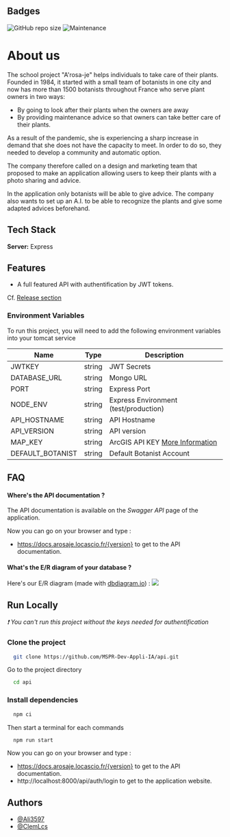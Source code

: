 
## Badges

[//]: # ([![MIT License]&#40;https://img.shields.io/apm/l/atomic-design-ui.svg?&#41;]&#40;https://github.com/tterb/atomic-design-ui/blob/master/LICENSEs&#41;)

[//]: # ([![CodeFactor]&#40;https://www.codefactor.io/repository/github/l-clem/bidgames/badge&#41;]&#40;https://www.codefactor.io/repository/github/l-clem/bidgames&#41;)
![GitHub repo size](https://img.shields.io/github/repo-size/MSPR-Dev-Appli-IA/api)
![Maintenance](https://img.shields.io/maintenance/yes/2023)
# About us

The school project "A'rosa-je" helps individuals to take care of their plants. Founded in 1984, it started with a small team of botanists in one city and now has more than 1500 botanists throughout France who serve plant owners in two ways:

- By going to look after their plants when the owners are away
- By providing maintenance advice so that owners can take better care of their plants.

As a result of the pandemic, she is experiencing a sharp increase in demand that she does not have the capacity to meet. In order to do so, they needed to develop a community and automatic option.

The company therefore called on a design and marketing team that proposed to make an application allowing users to keep their plants with a photo sharing and advice.

In the application only botanists will be able to give advice. The company also wants to set up an A.I. to be able to recognize the plants and give some adapted advices beforehand.


## Tech Stack

**Server:** Express


## Features

- A full featured API with authentification by JWT tokens.

Cf. [Release section](https://github.com/MSPR-Dev-Appli-IA/api/releases)

### Environment Variables

To run this project, you will need to add the following environment variables into your tomcat service

| Name             | Type   | Description                                                                                                                 |
|------------------|--------|-----------------------------------------------------------------------------------------------------------------------------|
| JWTKEY           | string | JWT Secrets                                                                                                                 |
| DATABASE_URL     | string | Mongo URL                                                                                                                   |
| PORT             | string | Express Port                                                                                                                |
| NODE_ENV         | string | Express Environment (test/production)                                                                                       |
| API_HOSTNAME     | string | API Hostname                                                                                                                |
| API_VERSION      | string | API version                                                                                                                 |
| MAP_KEY          | string | ArcGIS API KEY [More Information](https://developers.arcgis.com/documentation/mapping-apis-and-services/security/api-keys/) |
| DEFAULT_BOTANIST | string | Default Botanist Account                                                                                                    |


## FAQ

#### Where's the API documentation ?

The API documentation is available on the *Swagger API* page of the application.

Now you can go on your browser and type :
- https://docs.arosaje.locascio.fr/{version} to get to the API documentation.

#### What's the E/R diagram of your database ?

Here's our E/R diagram (made with [dbdiagram.io](https://dbdiagram.io/home)) :
![](https://i.ibb.co/TRtg1RP/image.png)


## Run Locally
*❗ You can't run this project without the keys needed for authentification*

### Clone the project

```bash
  git clone https://github.com/MSPR-Dev-Appli-IA/api.git
```

Go to the project directory

```bash
  cd api
```

### Install dependencies 

```bash
  npm ci
```

Then start a terminal for each commands

```bash
  npm run start
```

Now you can go on your browser and type :
- https://docs.arosaje.locascio.fr/{version} to get to the API documentation.
- http://localhost:8000/api/auth/login to get to the application website.

## Authors
- [@Ali3597](https://github.com/Ali3597)
- [@ClemLcs](https://github.com/ClemLcs)

